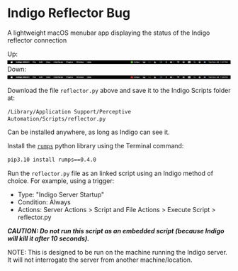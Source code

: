 # Indigo Reflector Bug
A lightweight macOS menubar app displaying the status of the Indigo reflector connection

Up: ![alt text](reflector_up.png)
Down: ![alt text](reflector_down.png)

Download the file `reflector.py` above and save it to the Indigo Scripts folder at:
```text
/Library/Application Support/Perceptive Automation/Scripts/reflector.py
```
Can be installed anywhere, as long as Indigo can see it.

Install the [`rumps`](https://github.com/jaredks/rumps) python library using the Terminal command:
```bash
pip3.10 install rumps==0.4.0
```

Run the `reflector.py` file as an linked script using an Indigo method of choice. For
example, using a trigger:
  * Type: "Indigo Server Startup"
  * Condition: Always
  * Actions: Server Actions > Script and File Actions > Execute Script > reflector.py

***CAUTION: Do not run this script as an embedded script (because Indigo will kill it after 10 seconds).***  

NOTE: This is designed to be run on the machine running the Indigo server. It will not interrogate the server from 
another machine/location.
